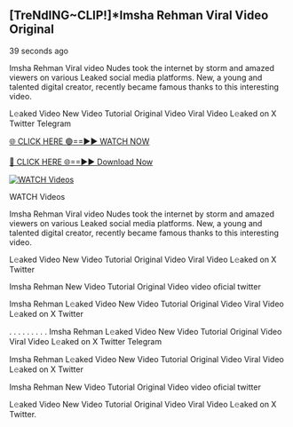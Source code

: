 ## [TreNdING~CLIP!]*Imsha Rehman Viral Video Original

39 seconds ago

Imsha Rehman Viral video Nudes took the internet by storm and amazed viewers on various Leaked social media platforms. New, a young and talented digital creator, recently became famous thanks to this interesting video.

L𝚎aked Video New Video Tutorial Original Video Viral Video L𝚎aked on X Twitter Telegram

[🌐 CLICK HERE 🟢==►► WATCH NOW](https://ultra-bulletin.blogspot.com/p/ultra-bulletin-25.html)

[🔴 CLICK HERE 🌐==►► Download Now](https://ultra-bulletin.blogspot.com/p/ultra-bulletin-25.html)

[![WATCH Videos](https://i.imgur.com/dJHk4Zq.gif)](https://ultra-bulletin.blogspot.com/p/ultra-bulletin-25.html)


WATCH Videos

Imsha Rehman Viral video Nudes took the internet by storm and amazed viewers on various Leaked social media platforms. New, a young and talented digital creator, recently became famous thanks to this interesting video.

L𝚎aked Video New Video Tutorial Original Video Viral Video L𝚎aked on X Twitter

Imsha Rehman New Video Tutorial Original Video video oficial twitter

Imsha Rehman L𝚎aked Video New Video Tutorial Original Video Viral Video L𝚎aked on X Twitter

. . . . . . . . . Imsha Rehman L𝚎aked Video New Video Tutorial Original Video Viral Video L𝚎aked on X Twitter Telegram

Imsha Rehman L𝚎aked Video New Video Tutorial Original Video Viral Video L𝚎aked on X Twitter

Imsha Rehman New Video Tutorial Original Video video oficial twitter

L𝚎aked Video New Video Tutorial Original Video Viral Video L𝚎aked on X Twitter.